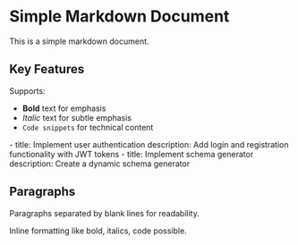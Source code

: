 # Simple Markdown Document
This is a simple markdown document.

## Key Features
Supports:
- **Bold** text for emphasis
- _Italic_ text for subtle emphasis
- `Code snippets` for technical content

<dataview query="type=Task">
- title: Implement user authentication
  description: Add login and registration functionality with JWT tokens
- title: Implement schema generator
  description: Create a dynamic schema generator
</dataview>

## Paragraphs
Paragraphs separated by blank lines for readability.

Inline formatting like bold, 
italics, code possible.
